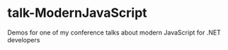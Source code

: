 talk-ModernJavaScript
=====================

Demos for one of my conference talks about modern JavaScript for .NET developers
